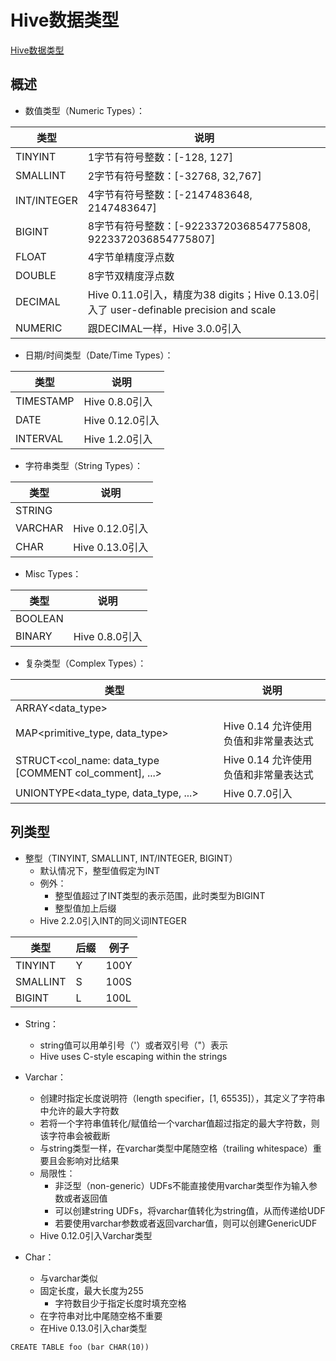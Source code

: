 # Hive数据类型
[Hive数据类型](https://cwiki.apache.org/confluence/display/Hive/LanguageManual+Types#LanguageManualTypes-StringsstringStrings)

## 概述
* 数值类型（Numeric Types）：

|类型|说明|
|-|-|
|TINYINT|1字节有符号整数：[-128, 127]|
|SMALLINT|2字节有符号整数：[-32768, 32,767]|
|INT/INTEGER|4字节有符号整数：[-2147483648, 2147483647]|
|BIGINT|8字节有符号整数：[-9223372036854775808, 9223372036854775807]|
|FLOAT|4字节单精度浮点数|
|DOUBLE|8字节双精度浮点数|
|DECIMAL|Hive 0.11.0引入，精度为38 digits；Hive 0.13.0引入了 user-definable precision and scale|
|NUMERIC|跟DECIMAL一样，Hive 3.0.0引入|

* 日期/时间类型（Date/Time Types）：

|类型|说明|
|-|-|
|TIMESTAMP|Hive 0.8.0引入|
|DATE|Hive 0.12.0引入|
|INTERVAL|Hive 1.2.0引入|

* 字符串类型（String Types）：

|类型|说明|
|-|-|
|STRING||
|VARCHAR|Hive 0.12.0引入|
|CHAR|Hive 0.13.0引入|

* Misc Types：

|类型|说明|
|-|-|
|BOOLEAN||
|BINARY|Hive 0.8.0引入|

* 复杂类型（Complex Types）：

|类型|说明|
|-|-|
|ARRAY<data_type>||
|MAP<primitive_type, data_type>|Hive 0.14 允许使用负值和非常量表达式|
|STRUCT<col_name: data_type [COMMENT col_comment], ...>|Hive 0.14 允许使用负值和非常量表达式|
|UNIONTYPE<data_type, data_type, ...>|Hive 0.7.0引入|

## 列类型
* 整型（TINYINT, SMALLINT, INT/INTEGER, BIGINT）
  * 默认情况下，整型值假定为INT
  * 例外：
    * 整型值超过了INT类型的表示范围，此时类型为BIGINT
    * 整型值加上后缀
  * Hive 2.2.0引入INT的同义词INTEGER

|类型|后缀|例子|
|-|-|-|
|TINYINT|Y|100Y|
|SMALLINT|S|100S|
|BIGINT|L|100L|

* String：
  * string值可以用单引号（'）或者双引号（"）表示
  * Hive uses C-style escaping within the strings
  
* Varchar：
  * 创建时指定长度说明符（length specifier，[1, 65535]），其定义了字符串中允许的最大字符数
  * 若将一个字符串值转化/赋值给一个varchar值超过指定的最大字符数，则该字符串会被截断
  * 与string类型一样，在varchar类型中尾随空格（trailing whitespace）重要且会影响对比结果
  * 局限性：
    * 非泛型（non-generic）UDFs不能直接使用varchar类型作为输入参数或者返回值
    * 可以创建string UDFs，将varchar值转化为string值，从而传递给UDF
    * 若要使用varchar参数或者返回varchar值，则可以创建GenericUDF
  * Hive 0.12.0引入Varchar类型

* Char：
  * 与varchar类似
  * 固定长度，最大长度为255
    * 字符数目少于指定长度时填充空格
  * 在字符串对比中尾随空格不重要
  * 在Hive 0.13.0引入char类型
```
CREATE TABLE foo (bar CHAR(10))
```





















